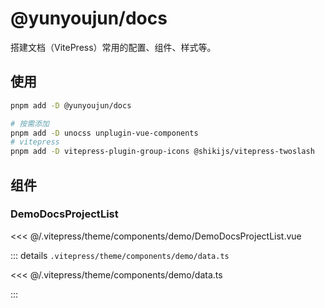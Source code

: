 # @yunyoujun/docs

搭建文档（VitePress）常用的配置、组件、样式等。

## 使用

```bash [pnpm]
pnpm add -D @yunyoujun/docs
```

```bash [pnpm]
# 按需添加
pnpm add -D unocss unplugin-vue-components
# vitepress
pnpm add -D vitepress-plugin-group-icons @shikijs/vitepress-twoslash
```

## 组件

### DemoDocsProjectList

<<< @/.vitepress/theme/components/demo/DemoDocsProjectList.vue

::: details `.vitepress/theme/components/demo/data.ts`

<<< @/.vitepress/theme/components/demo/data.ts

:::

<DemoDocsProjectList />
